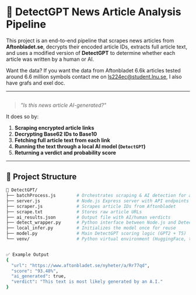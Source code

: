 # 🧠 DetectGPT News Article Analysis Pipeline

This project is an end-to-end pipeline that scrapes news articles from **Aftonbladet.se**, decrypts their encoded article IDs, extracts full article text, and uses a modified version of **DetectGPT** to determine whether each article was written by a human or AI.

Want the data?
If you want the data from Aftonbladet 6.6k articles tested around 6.6 million symbols contact me on ls224ec@student.lnu.se, I also have grafs and exel doc.

---

## 
> _"Is this news article AI-generated?"_

It does so by:
1. **Scraping encrypted article links**
2. **Decrypting Base62 IDs to Base10**
3. **Fetching full article text from each link**
4. **Running the text through a local AI model (`DetectGPT`)**
5. **Returning a verdict and probability score**

---

## 🧩 Project Structure

```bash
📁 DetectGPT/
├── batchProcess.js        # Orchestrates scraping & AI detection for all URLs
├── server.js              # Node.js Express server with API endpoints
├── scraper.js             # Scrapes article IDs from Aftonbladet
├── scrape.txt             # Stores raw article URLs
├── ai_results.json        # Output file with AI/human verdicts
├── detect_wrapper.py      # Python interface between Node.js and DetectGPT
├── local_infer.py         # Initializes the model once for reuse
├── model.py               # Main DetectGPT scoring logic (GPT2 + T5)
└── venv/                  # Python virtual environment (HuggingFace, torch, etc.)


✅ Example Output
{
  "url": "https://www.aftonbladet.se/nyheter/a/Rr77qd",
  "score": "93.48%",
  "ai_generated": true,
  "verdict": "This text is most likely generated by an A.I."
}

